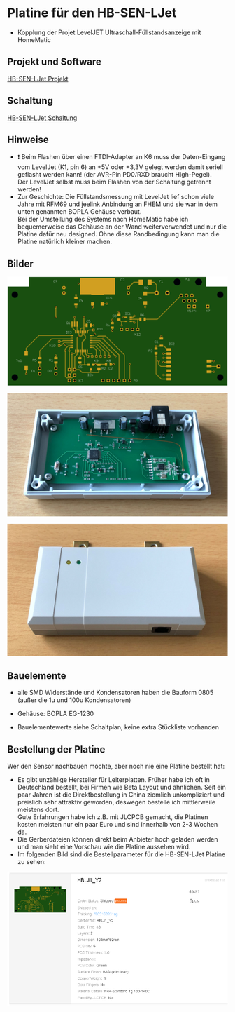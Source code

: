 
# Platine für den HB-SEN-LJet

- Kopplung der Projet LevelJET Ultraschall-Füllstandsanzeige mit HomeMatic


## Projekt und Software

[HB-SEN-LJet Projekt](https://github.com/TomMajor/SmartHome/tree/master/HB-SEN-LJet)


## Schaltung

[HB-SEN-LJet Schaltung](https://github.com/TomMajor/SmartHome/tree/master/PCB/03_HB-SEN-LJet/Files/HB-SEN-LJet.pdf)


## Hinweise

- :exclamation: Beim Flashen über einen FTDI-Adapter an K6 muss der Daten-Eingang vom LevelJet (K1, pin 6) an +5V oder +3,3V gelegt werden damit seriell geflasht werden kann! (der AVR-Pin PD0/RXD braucht High-Pegel).<br>
  Der LevelJet selbst muss beim Flashen von der Schaltung getrennt werden!
- Zur Geschichte: Die Füllstandsmessung mit LevelJet lief schon viele Jahre mit RFM69 und jeelink Anbindung an FHEM und sie war in dem unten genannten BOPLA Gehäuse verbaut.<br>
  Bei der Umstellung des Systems nach HomeMatic habe ich bequemerweise das Gehäuse an der Wand weiterverwendet und nur die Platine dafür neu designed. Ohne diese Randbedingung kann man die Platine natürlich kleiner machen.


## Bilder

![pic](Images/HB-SEN-LJet_1.png)

![pic](Images/HB-SEN-LJet_2.jpg)

![pic](Images/HB-SEN-LJet_3.jpg)


## Bauelemente

- alle SMD Widerstände und Kondensatoren haben die Bauform 0805 (außer die 1u und 100u Kondensatoren)

- Gehäuse: BOPLA EG-1230

- Bauelementewerte siehe Schaltplan, keine extra Stückliste vorhanden


## Bestellung der Platine

Wer den Sensor nachbauen möchte, aber noch nie eine Platine bestellt hat:
- Es gibt unzählige Hersteller für Leiterplatten. Früher habe ich oft in Deutschland bestellt, bei Firmen wie Beta Layout und ähnlichen. Seit ein paar Jahren ist die Direktbestellung in China ziemlich unkompliziert und preislich sehr attraktiv geworden, deswegen bestelle ich mittlerweile meistens dort.<br>
Gute Erfahrungen habe ich z.B. mit JLCPCB gemacht, die Platinen kosten meisten nur ein paar Euro und sind innerhalb von 2-3 Wochen da.
- Die Gerberdateien können direkt beim Anbieter hoch geladen werden und man sieht eine Vorschau wie die Platine aussehen wird.
- Im folgenden Bild sind die Bestellparameter für die HB-SEN-LJet Platine zu sehen:

![pic](Images/Bestellung_JLCPCB_HB-SEN-LJet.png)

